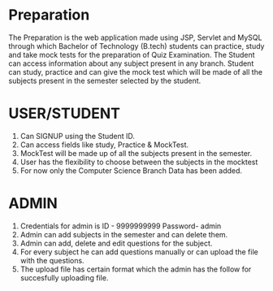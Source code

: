 # Preparation
The Preparation is the web application made using JSP, Servlet and MySQL through which Bachelor of Technology (B.tech) students can practice, study and take mock tests for the preparation of Quiz Examination. The Student can access information about any subject present in any branch. Student can study, practice and can give the mock test which will be made of all the subjects present in the semester selected by the student.


# USER/STUDENT

1. Can SIGNUP using the Student ID.
2. Can access fields like study, Practice & MockTest.
3. MockTest will be made up of all the subjects present in the semester.
4. User has the flexibility to choose between the subjects in the mocktest
5. For now only the Computer Science Branch Data has been added.

# ADMIN

1. Credentials for admin is  ID - 9999999999 Password- admin
2. Admin can add subjects in the semester and can delete them.
3. Admin can add, delete and edit questions for the subject.
4. For every subject he can add questions manually or can upload the file with the questions.
5. The upload file has certain format which the admin has the follow for succesfully uploading file.



